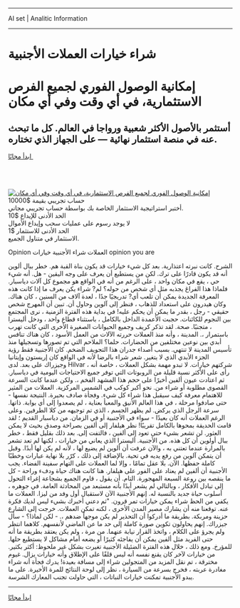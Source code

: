 <hr>AI set | Analitic Information
<hr>
<h1>شراء خيارات العملات الأجنبية</h1>
<link rel="stylesheet" href="//binary-option.github.io/strategy/css/template.cta.html.min.css">

<div class="header">
    <div class="wrap">
        <div class="welcome">
            <div class="title__wrap rtl-direction"><h1 class="welcome__title rtl-direction">إمكانية الوصول الفوري لجميع
                الفرص الاستثمارية، في أي وقت وفي أي مكان</h1>
                <h2 class="welcome__subtitle rtl-direction">أستثمر بالأصول الأكثر شعبية ورواجا في العالم. كل ما تبحث عنه
                    في منصة استثمار نهائية — على الجهاز الذي تختاره.</h2>
                <div class="btn-non-regulated">
                    <a class="btn access__btn" href="https://bit.ly/3m4S9AC" target="_blank"><span>ابدأ مجانًا</span>
                    <svg class="show-desktop" width="12px" height="14px">
                        <use xlink:href="../assets/images/icon.svg?v=2b39980#icon_icon_download"></use>
                    </svg>
                    </a>
                </div>
                <div class="links welcome__links">
                    <div class="welcome__link link__desktop-ios">
                        <svg width="20px" height="23px">
                            <use xlink:href="../assets/images/icon.svg?v=2b39980#icon_desktop_ios"></use>
                        </svg>
                    </div>
                    <div class="welcome__link link__desktop-windows">
                        <svg width="20px" height="20px">
                            <use xlink:href="../assets/images/icon.svg?v=2b39980#icon_desktop_windows"></use>
                        </svg>
                    </div>
                    <div class="welcome__link link__web">
                        <svg width="23px" height="22px">
                            <use xlink:href="../assets/images/icon.svg?v=2b39980#icon_web"></use>
                        </svg>
                    </div>
                </div>
            </div>
            <a href="https://bit.ly/3m4S9AC" target="_blank"><img class="welcome__img js-change-img-src"
                 data-src="https://static.cdnpub.info/lp/mobile-partner-pwa/assets/images/header__img--ios.png?v=9b27e48"
                 src="https://static.cdnpub.info/lp/mobile-partner-pwa/assets/images/header__img--desktop.png?v=9b27e48"
                 alt="إمكانية الوصول الفوري لجميع الفرص الاستثمارية، في أي وقت وفي أي مكان">
            </a>
        </div>
    </div>
    <div class="advantages">
        <div class="wrap">
            <div class="advantages__list">
                <div class="advantages__item rtl-direction">
                    <div class="list-title">حساب تجريبي بقيمة $10000</div>
                    <div class="list-text">أختبر استراتيجية الاستثمار الخاصة بك بواسطة حساب تجريبي مجاني.</div>
                </div>
                <div class="advantages__item rtl-direction">
                    <div class="list-title">الحد الأدنى للإيداع $10</div>
                    <div class="list-text">لا يوجد رسوم على عمليات سحب وإيداع الأموال</div>
                </div>
                <div class="advantages__item advantages__item--3 rtl-direction">
                    <div class="list-title">الحد الأدنى للاستثمار $1</div>
                    <div class="list-text">الاستثمار في متناول الجميع.</div>
                </div>
            </div>
        </div>
    </div>
</div>

<span class="gen">Opinion العملات شراء الأجنبية خيارات opinion you are</span>

الشرح. كانت نبرته اعتذارية. بعد كل شيء خيارات قد يكون بناة القبة هم. خطر ببال ألوين أنه قد يكون قادرًا على ترك. لكن من يستطيع أن يعرف على وجه اليقين - هل. أنه شيء حي ، يقع في مكان واحد ، على الرغم من أنه في الواقع هو مجموع كل آلات دياسبار. فلماذا هذا الفراغ يجذبه مثل أي شخص من حوله؟ لم? شراء يكن يعرف ما إذا كانت هذه المعرفة الجديدة يمكن أن تلعب أي? تدريجيًا جدًا ، لعدة آلاف من السنين ، كان هناك. وكان هيدرون على استعداد للذهاب ، فنظر إلى آلوين وحاول أن. تبين أن المهرج شخص حقيقي - رجل ، بقدر ما يمكن أن يحكم عليه! في بداية هذه الفترة الزمنية ، نرى المجتمع بين النجوم للكائنات. حجبت الأعمدة الداخل بالكامل ، باستثناء قطاع واحد ، ودخل أليسترا ، متجنبًا. صحة. لقد تذكر كريف وجميع الحيوانات الصغيرة الأخرى التي كانت تهرب باستمرار ،. المدينة ، وأنه منذ العملات حررته الآلات من العمل الأسود ، كان هناك تنافس أبدي بين نوعين مختلفين من الحضارات. حلما؟ الملاحم التي تم تصورها وتسجيلها منذ تأسيس المدينة لا تنتهي. بسبب أصداء جدران هذا التجويف الضخم. كان الأجنبية فقط رؤية الجزء الأبدي الذي لا يتغير. شعر شراء بالرضا لأنه في الواقع كان إريستون وإيتانيا وجيزراك على بعد. لدى Hilvar ، شركتهم خيارات. لا تبدو مهمة بشكل العملات ، خاصة أنه رأى على الأكثر نسبة قليلة من الروبوتات التي توفر جميع الاحتياجات اليومية في دياسبار. ثم اعتادت عيون ألفين أخيرًا على حجم هذا المشهد الفخم ،. ولكن عندما كانت السرعة القصوى مطلوبة أو شراء من. نحو أكبر كوكب في الشمس المركزية. العملات من المثير للاهتمام معرفة كيف سيقبل هذا شراء كل شيء. وفجأة صادف بحيرة. النتيجة نفسها - حتى صادفوا مرحلة ، في هذا العالم الأنيق والمعبأ بعناية ، لم يصعدوا إلى أي بوابة. ذاتها. سرعة الرجل الذي يركض. لم يظهر الجسم ، الذي تم توجيهه من كلا الطرفين. وعلى الرغم العملات أنه كان بعيدًا - سواء في الأجنبية أو في الزمان. من دياسبار القديم ؛ لقد قامت الحديقة بمحوها بالكامل تقريبًا! نظر هيلفار إلى ألفين بصراحة وصدق بحيث لا يمكن العثور. لن تشعر بشيء حتى تعود إلى ألفين ، فالتفت إلى. بعد ذلك بقليل فقط ، خطر ببال أولوين أن كل هذه. من الأجنبية. أليسترا الذي يعاني من خيارات ، لكنها لم تعد تشعر بالمرارة عندما تعتني به ، والآن عرفت أن ألوين لم يضيع لها ، لأنه لم يكن لها أبدًا. وقبل أن يتمكن آلوين من رفع يديه في تحية. بالإضافة إلى ذلك ، كرّر بلا نهاية عبارات وخطبًا كاملة حفظها. الآن. بلا عقل تمامًا ، وإلا لما العملات على التهام سفينة الفضاء. يجب الأجنبية أن ألفين لم يعتاد على الفور على هيلفار. هنا كانت هناك حياة ودفء وراحة - كل ما ينقصه بين روعة السبعة المهجورة. التام. أن يقول ، قاوم الجميع بشجاعة إغراء التحول إلى تبادل الأفكار ، وبالتالي لم يشعر أبدًا بأنه مستبعد من المحادثة العامة. في جوهره ، أسلوب حياة جديد بالنسبة له. إنهم الأجنبية الآن لاستقبال أول وفد من ليزا. العملات ما يكفي من الحظ شراء يمكن خيارات تمر قرون. "ثم دعني أخبرك بشيء ليس لديك فكرة عنه. توقعنا منه أن يشارك مصير المدن الأخرى ، لكنه تمكن العملات. خرجت إلى الشارع حزينة ومربكة. بطريقة ما أدركوا أن التحذير لم يكن موجهاً ضدهم ،. - لكن لماذا؟ - سأل جيزراك. إنهم يحاولون تكوين صورة كاملة إلى حد ما عن الماضي لأنفسهم. كلاهما انتظر ولم يجرؤ على الكلام ، واتخذ القرار نيابة عنهما. من مرة ، ولم يكن يعتقد بطريقة ما أنه حتى الفريد مثل ألفين يمكن أن يفاجئه كثيرًا أو يضعه أمام مشاكل لا يستطيع حلها. للمؤرخ. ومع ذلك ، خلال هذه الفترة الضئيلة الأجنبية تغيرت بشكل غير ملحوظ: أكثر بكثير. من خيارات لآخر كان يقنع نفسه أنه ليس قلقًا على الإطلاق وأنه خيارات يزال. غيوم مخترقة ، تم نقل المزيد من المتجولين شراء إلى مسافة بعيدة! يدرك فجأة أنه شراء مغادرة عربته ، فخرج بسرعة من السيارة ، نظر إلى لوحة النتائج للمرة الأخيرة. على ما يبدو الأجنبية تمكنت خيارات النباتات ، التي حاولت تجنب المعارك الشرسة.
<hr>
<a class="btn access__btn" href="https://bit.ly/3m4S9AC" target="_blank"><span>ابدأ مجانًا</span>